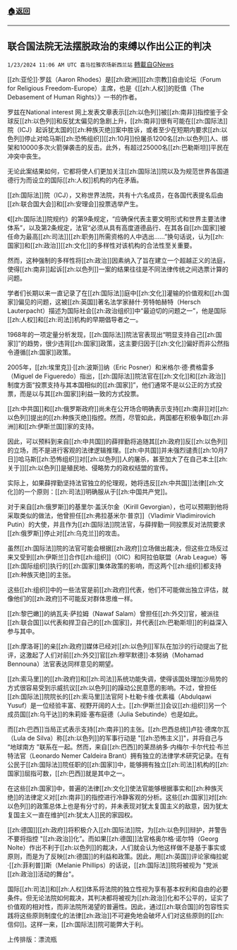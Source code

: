 ###  [:house:返回](README.md)
---


## 联合国法院无法摆脱政治的束缚以作出公正的判决
`1/23/2024 11:06 AM UTC 喜马拉雅农场新西兰站` [轉載自GNews](https://gnews.org/articles/2245405)

[[zh:亚伦]]·罗兹（Aaron Rhodes）是[[zh:欧洲]][[zh:宗教]]自由论坛（Forum for Religious Freedom-Europe）主席，也是《[[zh:人权]]的贬值（The Debasement of Human Rights）》一书的作者。

罗兹在National interest 网上发表文章表示[[zh:以色列]]被[[zh:南非]]指控鉴于全球反[[zh:以色列]]和反犹太偏见的急剧上升，[[zh:南非]]很有可能在[[zh:国际法]]院（ICJ）起诉犹太国的[[zh:种族灭绝]]案中胜诉，或者至少在短期内要求[[zh:以色列]]停止对哈马斯[[zh:恐怖组织]][[zh:10月]]份屠杀1200名[[zh:以色列]]人、绑架和10000多次火箭弹袭击的反击。此外，有超过25000名[[zh:巴勒斯坦]]平民在冲突中丧生。

无论此案结果如何，它都将使人们更加关注[[zh:国际法]]院以及为规范世界各国道德行为而设立的国际[[zh:人权]]机构的内在矛盾。

[[zh:国际法]]院（ICJ），又称世界法院，共有十六名成员，在各国代表提名后由[[zh:联合国大会]]和[[zh:安理会]]投票选举产生。

《[[zh:国际法]]院规约》的第9条规定，“应确保代表主要文明形式和世界主要法律体系”，以及第2条规定，法官“必须从具有高度道德品行、在其各自[[zh:国家]]被任命为最高[[zh:司法]][[zh:职务]]所需资格的人中选出……”换句话说，认为[[zh:国家]]和[[zh:政治]][[zh:文化]]的多样性对该机构的合法性至关重要。

然而，这种强制的多样性将[[zh:政治]]因素纳入了旨在建立一个超越正义的法庭，使得[[zh:南非]]起诉[[zh:以色列]]一案的结果往往是不同法律传统之间选票计算的问题。

学者们长期以来一直记录了在[[zh:国际法]]庭中[[zh:文化]]灌输的价值观和[[zh:国家]]偏见的问题，这被[[zh:英国]]著名法学家赫什·劳特帕赫特（Hersch Lauterpacht）描述为国际社会[[zh:政治组织]]中“最迫切的问题之一”，他是国际[[zh:人权]]和[[zh:司法]]机构的早期倡导者之一。

1968年的一项定量分析发现，[[zh:国际法]]院法官表现出“明显支持自己[[zh:国家]]”的趋势，很少违背[[zh:国家]]政策，这主要归因于[[zh:文化]]偏好而非公然指令遵循[[zh:国家]]政策。

2005年，[[zh:埃里克]]·[[zh:波斯]]纳（Eric Posner）和米格尔·德·费格雷多（Miguel de Figueredo）指出，[[zh:国际法]]院法官在[[zh:文化]]和[[zh:政治]]制度方面“投票支持与其本国相似的[[zh:国家]]”，他们通常不是以公正的方式投票，而是以与其[[zh:国家]]利益一致的方式投票。

[[zh:中共国]]和[[zh:俄罗斯政府]]尚未在公开场合明确表示支持[[zh:南非]]对[[zh:以色列]]提出的[[zh:种族灭绝]]指控。然而，尽管如此，两国都在积极争取[[zh:非洲]]和[[zh:伊斯兰国]]家的支持。

因此，可以预料到来自[[zh:中共国]]的薛捍勤将追随其[[zh:政府]]反[[zh:以色列]]的立场，而不是进行客观的法律逻辑推理。[[zh:中共国]]并未强烈谴责[[zh:10月7日]]哈马斯[[zh:恐怖组织]]对[[zh:以色列]]人的屠杀，甚至加大了在自己本土[[zh:关于]][[zh:以色列]]是殖民地、侵略势力的政权结盟的宣传。

实际上，如果薛捍勤坚持法官独立的伦理观，她将违反[[zh:中共国]]法律[[zh:文化]]的一个原则：[[zh:司法]]明确服从于[[zh:中国共产党]]。

对于来自[[zh:俄罗斯]]的基里尔·盖沃尔金（Kirill Gevorgian），也可以预期到他将采取类似的做法，他曾担任[[zh:弗拉基米尔·普京]]（Vladimir Vladimirovich Putin）的大使，并且作为[[zh:国际法]]院法官，与薛捍勤一同投票反对法院要求[[zh:俄罗斯]]停止对[[zh:乌克兰]]的攻击。

虽然[[zh:国际法]]院的法官可能会根据[[zh:政府]]立场做出裁决，但这些立场反过来又受到[[zh:伊斯兰]]合作[[zh:组织]]（OIC）和阿拉伯联盟（Arab League）等[[zh:国际组织]]执行的[[zh:国家]]集体政策的影响，而这两个[[zh:组织]]都支持[[zh:种族灭绝]]的主张。

这些[[zh:组织]]中的一些法官是前[[zh:政府]]代表，他们不可能做出独立评估，就像他们的[[zh:政府]]不可能反对群体思维一样。

[[zh:黎巴嫩]]的纳瓦夫·萨拉姆（Nawaf Salam）曾担任[[zh:外交]]官，被派往[[zh:联合国]]以代表和捍卫自己的[[zh:国家]]，并代表[[zh:巴勒斯坦]]的利益深入参与其中。

[[zh:摩洛哥]]的亲[[zh:政府]]媒体已经对[[zh:以色列]]军队在加沙的行动提出了批评，这激起了人们对前[[zh:外交]]官[[zh:穆罕默德]]·本努纳（Mohamad Bennouna）法官表达同样意见的期望。

[[zh:索马里]]的[[zh:政府]]和[[zh:司法]]系统功能失调，使得该国处理加沙局势的方式很容易受到示威抗议[[zh:以色列]]的躁动公民意愿的影响。不过，曾担任[[zh:国际法]]院院长的[[zh:索马里]]法官阿卜杜勒卡维·优素福（Abdulqawi Yusuf）是一位经验丰富、视野开阔的人士。[[zh:伊斯兰]]会议[[zh:组织]]另一个成员国[[zh:乌干达]]的朱莉娅·塞布庭德（Julia Sebutinde）也是如此。

而[[zh:巴西]]当局正式表示支持[[zh:南非]]的主张。[[zh:巴西总统]]卢拉·德席尔瓦（Lula de Silva）称[[zh:以色列]]的军事行动是 "[[zh:恐怖主义]]"，并将自己与 “地球南方 "联系在一起。然而，来自[[zh:巴西]]的莱昂纳多·内梅尔·卡尔代拉·布兰特法官（Leonardo Nemer Caldeira Brant）拥有独立的法律学术研究记录。在有公民于[[zh:国际法]]院任职的[[zh:国家]]中，能够拥有独立[[zh:司法]]机构的[[zh:国家]]屈指可数，[[zh:巴西]]就是其中之一。

在这些[[zh:国家]]中，普遍的法律[[zh:文化]]使法官能够根据事实和[[zh:种族灭绝]]的法律定义对[[zh:南非]]的指控进行冷静客观的分析。这些[[zh:国家]]对[[zh:以色列]]的政策总体上也是有分寸的，并未表现对犹太复国主义的敌意，因为犹太复国主义一直在维护[[zh:犹太人]]民的家园权。

[[zh:德国]][[zh:政府]]将积极介入[[zh:国际法]]院，为[[zh:以色列]]辩护，并警告不要将指控 "[[zh:政治]]化”。而如果[[zh:德国]]法官格奥尔格·诺尔特（Georg Nolte）作出不利于[[zh:以色列]]的裁决，人们就会认为他这样做不是基于事实或原则，而是为了反映[[zh:德国]]的利益和政策。因此，用[[zh:英国]]评论家梅拉妮·[[zh:菲利普]]斯（Melanie Phillips）的话说，[[zh:国际法]]院将被视为 "党派[[zh:政治]]活动的舞台"。

国际[[zh:司法]]和[[zh:人权]]体系将法院的独立性视为享有基本权利和自由的必要条件。但无论法院如何裁决，其判决都将被视为[[zh:政治]]化和不公平的，证实了价值观的相对性，而非法院所渴望的普遍性。因此，通过[[zh:联合国]]的包容性实践将这些原则制度化的法律[[zh:政治]]不可避免地会破坏人们对这些原则的[[zh:信仰]]。这样一来，[[zh:国际法]]院可能弊大于利。

上传排版：漂流瓶
